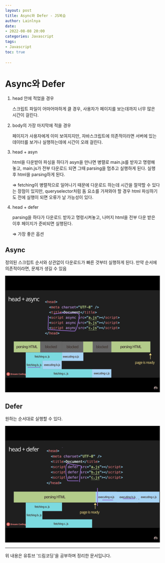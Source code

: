 ```yaml
---
layout: post
title: Async와 Defer - JS복습
author: Lainlnya
date: 
- 2022-08-08 20:00
categories: Javascript
tags: 
- Javascript
toc: true

---
```

# Async와 Defer

1. head 안에 적었을 경우
    
    스크립트 파일이 어마어마하게 클 경우, 사용자가 페이지를 보는데까지 너무 많은 시간이 걸린다.
    
2. body의 가장 마지막에 적을 경우
    
    페이지가 사용자에게 이미 보여지지만, 자바스크립트에 의존적이라면 서버에 있는 데이터를 보거나 실행하는데에 시간이 오래 걸린다.
    
3. head + asyn
    
    html을 다운받아 파싱을 하다가 asyn을 만나면 병렬로 main.js를 받자고 명령해 놓고, main.js가 전부 다운로드 되면 그때 parsing을 멈추고 실행하게 된다. 실행 후 html을 parsing하게 된다.
    
    ⇒ fetching이 병렬적으로 일어나기 때문에 다운로드 하는데 시간을 절약할 수 있다는 장점이 있지만, queryselector처럼 돔 요소를 가져와야 할 경우 html 파싱하기도 전에 실행이 되면 오류가 날 가능성이 있다.
    
4. head + defer
    
    parsing을 하다가 다운로드 받자고 명령시켜놓고, 나머지 html을 전부 다운 받은 이후 페이지가 준비되면 실행된다.
    
    ⇒ 가장 좋은 옵션
    

## Async

정의된 스크립트 순서와 상관없이 다운로드가 빠른 것부터 실행하게 된다.
만약 순서에 의존적이라면, 문제가 생길 수 있음

![async](/assets/img/async.jpeg)

## Defer

원하는 순서대로 실행할 수 있다.

![defer](/assets/img/defer.jpeg)

---
위 내용은 유튜브 '드림코딩'을 공부하며 정리한 문서입니다.